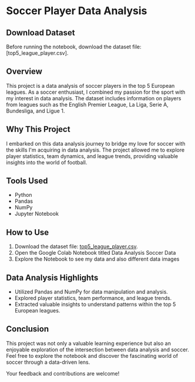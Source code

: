 # Soccer Player Data Analysis

## Download Dataset
Before running the notebook, download the dataset file: [top5_league_player.csv].

## Overview
This project is a data analysis of soccer players in the top 5 European leagues. As a soccer enthusiast, I combined my passion for the sport with my interest in data analysis. The dataset includes information on players from leagues such as the English Premier League, La Liga, Serie A, Bundesliga, and Ligue 1.

## Why This Project
I embarked on this data analysis journey to bridge my love for soccer with the skills I'm acquiring in data analysis. The project allowed me to explore player statistics, team dynamics, and league trends, providing valuable insights into the world of football.

## Tools Used
- Python
- Pandas
- NumPy
- Jupyter Notebook

## How to Use
1. Download the dataset file: [top5_league_player.csv](link_to_raw_data).
2. Open the Google Colab Notebook titled Data Analysis Soccer Data
3. Explore the Notebook to see my data and also different data images

## Data Analysis Highlights
- Utilized Pandas and NumPy for data manipulation and analysis.
- Explored player statistics, team performance, and league trends.
- Extracted valuable insights to understand patterns within the top 5 European leagues.

## Conclusion
This project was not only a valuable learning experience but also an enjoyable exploration of the intersection between data analysis and soccer. Feel free to explore the notebook and discover the fascinating world of soccer through a data-driven lens.

Your feedback and contributions are welcome!

